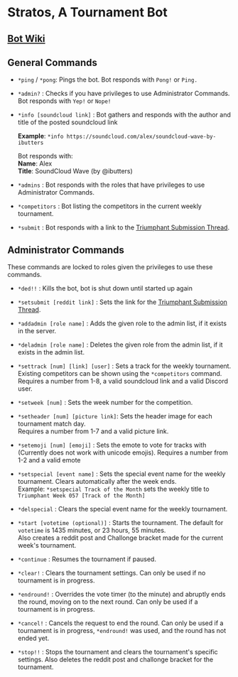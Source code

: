 # Stratos, A Tournament Bot

## [Bot Wiki](https://github.com/bryan-ojay/stratos-bot/blob/master/WIKI.md)

## General Commands

- `*ping` / `*pong`: Pings the bot. Bot responds with `Pong!` or `Ping.`

- `*admin?` : Checks if you have privileges to use Administrator Commands. Bot responds with `Yep!` or `Nope!`

- `*info [soundcloud link]` : Bot gathers and responds with the author and title of the posted soundcloud link
  
  **Example**: `*info https://soundcloud.com/alex/soundcloud-wave-by-ibutters`
  
  Bot responds with:   
  **Name**: Alex  
  **Title**: SoundCloud Wave (by @ibutters)
  
- `*admins` : Bot responds with the roles that have privileges to use Administrator Commands.

- `*competitors` : Bot listing the competitors in the current weekly tournament.

- `*submit` : Bot responds with a link to the [Triumphant Submission Thread](https://redd.it/8e5xz0).

## Administrator Commands
These commands are locked to roles given the privileges to use these commands.

- `*ded!!` : Kills the bot, bot is shut down until started up again

- `*setsubmit [reddit link]` : Sets the link for the [Triumphant Submission Thread](https://redd.it/8e5xz0).

- `*addadmin [role name]` : Adds the given role to the admin list, if it exists in the server.

- `*deladmin [role name]` : Deletes the given role from the admin list, if it exists in the admin list.

- `*settrack [num] [link] [user]` : Sets a track for the weekly tournament. Existing competitors can be shown using the `*competitors` command.  
  Requires a number from 1-8, a valid soundcloud link and a valid Discord user.
  
- `*setweek [num]` : Sets the week number for the competition.

- `*setheader [num] [picture link]`: Sets the header image for each tournament match day.  
  Requires a number from 1-7 and a valid picture link.
  
- `*setemoji [num] [emoji]` : Sets the emote to vote for tracks with (Currently does not work with unicode emojis).
  Requires a number from 1-2 and a valid emote
  
- `*setspecial [event name]` : Sets the special event name for the weekly tournament. Clears automatically after the week ends.  
  Example: `*setspecial Track of the Month` sets the weekly title to `Triumphant Week 057 [Track of the Month]`
  
- `*delspecial` : Clears the special event name for the weekly tournament.

- `*start [votetime (optional)]` : Starts the tournament. The default for `votetime` is 1435 minutes, or 23 hours, 55 minutes.  
  Also creates a reddit post and Challonge bracket made for the current week's tournament.

- `*continue` : Resumes the tournament if paused.

- `*clear!` : Clears the tournament settings. Can only be used if no tournament is in progress.

- `*endround!` : Overrides the vote timer (to the minute) and abruptly ends the round, moving on to the next round. Can only be used if a tournament is in progress.

- `*cancel!` : Cancels the request to end the round. Can only be used if a tournament is in progress, `*endround!` was used, and the round has not ended yet.

- `*stop!!` : Stops the tournament and clears the tournament's specific settings. Also deletes the reddit post and challonge bracket for the tournament.
